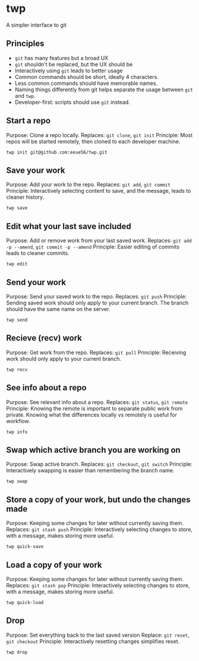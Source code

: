 # twp
A simpler interface to git

## Principles
- `git` has many features but a broad UX
- `git` shouldn't be replaced, but the UX should be
- Interactively using `git` leads to better usage
- Common commands should be short, ideally 4 characters.
- Less common commands should have memorable names.
- Naming things differently from git helps separate the usage between `git` and `twp`.
- Developer-first: scripts should use `git` instead.

## Start a repo

Purpose: Clone a repo locally.
Replaces: `git clone`, `git init`
Principle: Most repos will be started remotely, then cloned to each developer machine.

```
twp init git@github.com:eeue56/twp.git
```

## Save your work

Purpose: Add your work to the repo.
Replaces: `git add`, `git commit`
Principle: Interactively selecting content to save, and the message, leads to cleaner history.

```
twp save
```

## Edit what your last save included

Purpose: Add or remove work from your last saved work.
Replaces: `git add -p --amend`, `git commit -p --amend`
Principle: Easier editing of commits leads to cleaner commits.

```
twp edit
```

## Send your work

Purpose: Send your saved work to the repo.
Replaces: `git push`
Principle: Sending saved work should only apply to your current branch. The branch should have the same name on the server.

```
twp send
```

## Recieve (recv) work

Purpose: Get work from the repo.
Replaces: `git pull`
Principle: Receiving work should only apply to your current branch.

```
twp recv
```

## See info about a repo

Purpose: See relevant info about a repo.
Replaces: `git status`, `git remote`
Principle: Knowing the remote is important to separate public work from private. Knowing what the differences locally vs remotely is useful for workflow.

```
twp info
```

## Swap which active branch you are working on

Purpose: Swap active branch.
Replaces: `git checkout`, `git switch`
Principle: Interactively swapping is easier than remembering the branch name.

```
twp swap
```

## Store a copy of your work, but undo the changes made

Purpose: Keeping some changes for later without currently saving them.
Replaces: `git stash push`
Principle: Interactively selecting changes to store, with a message, makes storing more useful.

```
twp quick-save
```

## Load a copy of your work

Purpose: Keeping some changes for later without currently saving them.
Replaces: `git stash pop`
Principle: Interactively selecting changes to store, with a message, makes storing more useful.

```
twp quick-load
```


## Drop

Purpose: Set everything back to the last saved version
Replace: `git reset`, `git checkout`
Principle: Interactively resetting changes simplifies reset.

```
twp drop
```